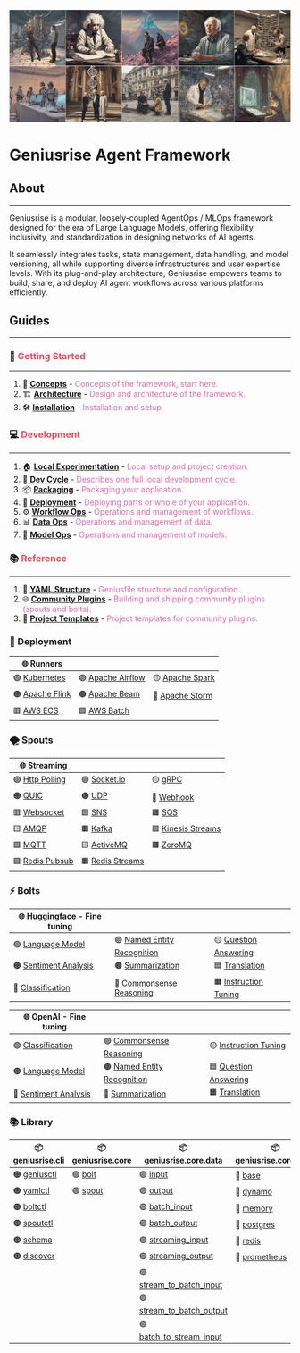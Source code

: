 ![banner](./assets/sc1.jpg)

# Geniusrise Agent Framework

## About

---

Geniusrise is a modular, loosely-coupled AgentOps / MLOps framework designed for the era of Large Language Models, offering flexibility, inclusivity, and standardization in designing networks of AI agents.

It seamlessly integrates tasks, state management, data handling, and model versioning, all while supporting diverse infrastructures and user expertise levels. With its plug-and-play architecture, Geniusrise empowers teams to build, share, and deploy AI agent workflows across various platforms efficiently.

## Guides

---

### 🚀 <span style="color:#f34960">Getting Started</span>

---

1. 📘 [**Concepts**](guides/concepts.md) - <span style="color:#e667aa">Concepts of the framework, start here.</span>
2. 🏗️ [**Architecture**](guides/architecture.md) - <span style="color:#e667aa">Design and architecture of the framework.</span>
3. 🛠️ [**Installation**](guides/installation.md) - <span style="color:#e667aa">Installation and setup.</span>

### 💻 <span style="color:#f34960">Development</span>

---

1. 🏠 [**Local Experimentation**](guides/local.md) - <span style="color:#e667aa">Local setup and project creation.</span>
2. 🔄 [**Dev Cycle**](guides/dev_cycle.md) - <span style="color:#e667aa">Describes one full local development cycle.</span>
3. 📦 [**Packaging**](guides/index.md) - <span style="color:#e667aa">Packaging your application.</span>
4. 🚀 [**Deployment**](guides/index.md) - <span style="color:#e667aa">Deploying parts or whole of your application.</span>
5. ⚙️ [**Workflow Ops**](guides/index.md) - <span style="color:#e667aa">Operations and management of workflows.</span>
6. 📊 [**Data Ops**](guides/index.md) - <span style="color:#e667aa">Operations and management of data.</span>
7. 🤖 [**Model Ops**](guides/index.md) - <span style="color:#e667aa">Operations and management of models.</span>

### 📚 <span style="color:#f34960">Reference</span>

---

1. 📄 [**YAML Structure**](guides/index.md) - <span style="color:#e667aa">Geniusfile structure and configuration.</span>
2. 🌐 [**Community Plugins**](guides/plugins.md) - <span style="color:#e667aa">Building and shipping community plugins (spouts and bolts).</span>
3. 🎨 [**Project Templates**](guides/index.md) - <span style="color:#e667aa">Project templates for community plugins.</span>

### 🚀 Deployment

| 🌐 **Runners**                     |                                      |                                    |
| ---------------------------------- | ------------------------------------ | ---------------------------------- |
| 🟢 [Kubernetes](guides/index.md)   | 🟣 [Apache Airflow](guides/index.md) | 🟡 [Apache Spark](guides/index.md) |
| 🟠 [Apache Flink](guides/index.md) | 🟤 [Apache Beam](guides/index.md)    | 🔵 [Apache Storm](guides/index.md) |
| 🟥 [AWS ECS](guides/index.md)      | 🟩 [AWS Batch](guides/index.md)      |                                    |

### 🌪️ Spouts

| 🌐 **Streaming**                          |                                             |                                         |
| ----------------------------------------- | ------------------------------------------- | --------------------------------------- |
| 🟢 [Http Polling](spouts/http_polling.md) | 🟣 [Socket.io](spouts/socket.io.md)         | 🟡 [gRPC](spouts/grpc.md)               |
| 🟠 [QUIC](spouts/quic.md)                 | 🟤 [UDP](spouts/udp.md)                     | 🔵 [Webhook](spouts/webhook.md)         |
| 🟥 [Websocket](spouts/websocket.md)       | 🟩 [SNS](spouts/sns.md)                     | 🟧 [SQS](spouts/sqs.md)                 |
| 🟨 [AMQP](spouts/amqp.md)                 | 🟫 [Kafka](spouts/kafka.md)                 | 🟪 [Kinesis Streams](spouts/kinesis.md) |
| 🟩 [MQTT](spouts/mqtt.md)                 | 🟨 [ActiveMQ](spouts/activemq.md)           | 🟫 [ZeroMQ](spouts/zeromq.md)           |
| 🟪 [Redis Pubsub](spouts/redis_pubsub.md) | 🟧 [Redis Streams](spouts/redis_streams.md) |                                         |

### ⚡ Bolts

| 🌐 **Huggingface - Fine tuning**                                 |                                                                        |                                                                  |
| ---------------------------------------------------------------- | ---------------------------------------------------------------------- | ---------------------------------------------------------------- |
| 🟢 [Language Model](bolts/huggingface/language_model.md)         | 🟣 [Named Entity Recognition](bolts/huggingface/ner.md)                | 🟡 [Question Answering](bolts/huggingface/question_answering.md) |
| 🟠 [Sentiment Analysis](bolts/huggingface/sentiment_analysis.md) | 🟤 [Summarization](bolts/huggingface/summarization.md)                 | 🟦 [Translation](bolts/huggingface/translation.md)               |
| 🔵 [Classification](bolts/huggingface/classification.md)         | 🔴 [Commonsense Reasoning](bolts/huggingface/commonsense_reasoning.md) | 🟧 [Instruction Tuning](bolts/huggingface/instruction_tuning.md) |

| 🌐 **OpenAI - Fine tuning**                                 |                                                                   |                                                             |
| ----------------------------------------------------------- | ----------------------------------------------------------------- | ----------------------------------------------------------- |
| 🟢 [Classification](bolts/openai/classification.md)         | 🟣 [Commonsense Reasoning](bolts/openai/commonsense_reasoning.md) | 🟡 [Instruction Tuning](bolts/openai/instruction_tuning.md) |
| 🟠 [Language Model](bolts/openai/language_model.md)         | 🟤 [Named Entity Recognition](bolts/openai/ner.md)                | 🟦 [Question Answering](bolts/openai/question_answering.md) |
| 🔵 [Sentiment Analysis](bolts/openai/sentiment_analysis.md) | 🔴 [Summarization](bolts/openai/summarization.md)                 | 🟧 [Translation](bolts/openai/translation.md)               |

### 📚 Library

| 📦 **geniusrise.cli**                 | 📦 **geniusrise.core**         | 📦 **geniusrise.core.data**                                           | 📦 **geniusrise.core.state**                   | 📦 **geniusrise.core.task**       | 📦 **geniusrise.runners**       |
| ------------------------------------- | ------------------------------ | --------------------------------------------------------------------- | ---------------------------------------------- | --------------------------------- | ------------------------------- |
| 🟠 [geniusctl](core/cli_geniusctl.md) | 🟢 [bolt](core/core_bolt.md)   | 🟣 [input](core/core_data_input.md)                                   | 🔴 [base](core/core_state_base.md)             | 🟤 [base](core/core_task_base.md) | 🔵 [ecs](core/core_task_ecs.md) |
| 🟠 [yamlctl](core/cli_yamlctl.md)     | 🟢 [spout](core/core_spout.md) | 🟣 [output](core/core_data_output.md)                                 | 🔴 [dynamo](core/core_state_dynamo.md)         |                                   | 🔵 [k8s](core/core_task_k8s.md) |
| 🟠 [boltctl](core/cli_boltctl.md)     |                                | 🟣 [batch_input](core/core_data_batch_input.md)                       | 🔴 [memory](core/core_state_memory.md)         |                                   |                                 |
| 🟠 [spoutctl](core/cli_spoutctl.md)   |                                | 🟣 [batch_output](core/core_data_batch_output.md)                     | 🔴 [postgres](core/core_state_postgres.md)     |                                   |                                 |
| 🟠 [schema](core/cli_schema.md)       |                                | 🟣 [streaming_input](core/core_data_streaming_input.md)               | 🔴 [redis](core/core_state_redis.md)           |                                   |                                 |
| 🟠 [discover](core/cli_discover.md)   |                                | 🟣 [streaming_output](core/core_data_streaming_output.md)             | 🔴 [prometheus](core/core_state_prometheus.md) |                                   |                                 |
|                                       |                                | 🟣 [stream_to_batch_input](core/core_data_stream_to_batch_input.md)   |                                                |                                   |                                 |
|                                       |                                | 🟣 [stream_to_batch_output](core/core_data_stream_to_batch_output.md) |                                                |                                   |                                 |
|                                       |                                | 🟣 [batch_to_stream_input](core/core_data_batch_to_stream_input.md)   |                                                |                                   |                                 |
